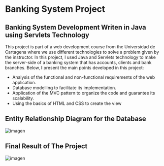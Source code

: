 # Banking System Project

## Banking System Development Writen in Java using Servlets Technology
This project is part of a web development course from the Universidad de Cartagena where we use different technologies to solve a problem given by the instructor. In this project, I used Java and Servlets technology to make the server-side of a banking system that has accounts, clients and bank branches. Below, I present the main points developed in this project: 

* Analysis of the functional and non-functional requirements of the web application.
* Database modelling to facilitate its implementation. 
* Application of the MVC pattern to organize the code and guarantee its scalability.
* Using the basics of HTML and CSS to create the view

## Entity Relationship Diagram for the Database
![imagen](https://github.com/ronaldborja/backendbancojava/assets/75533154/20dcc25e-821f-4771-95a8-88a5d3789cc1)

## Final Result of The Project
![imagen](https://github.com/ronaldborja/backendbancojava/assets/75533154/50d2d3ea-fe7b-4fbe-af40-a96e30f5db2c)


